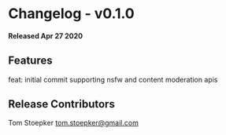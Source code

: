 # Changelog - v0.1.0
#### Released Apr 27 2020


## Features

feat: initial commit supporting nsfw and content moderation apis



## Release Contributors

Tom Stoepker <tom.stoepker@gmail.com>
